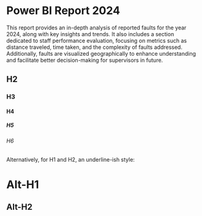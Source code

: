 # Power BI Report 2024
This report provides an in-depth analysis of reported faults for the year 2024, along with key insights and trends. It also includes a section dedicated to staff performance evaluation, focusing on metrics such as distance traveled, time taken, and the complexity of faults addressed. Additionally, faults are visualized geographically to enhance understanding and facilitate better decision-making for supervisors in future.
## H2
### H3
#### H4
##### H5
###### H6

Alternatively, for H1 and H2, an underline-ish style:

Alt-H1
======

Alt-H2
------
